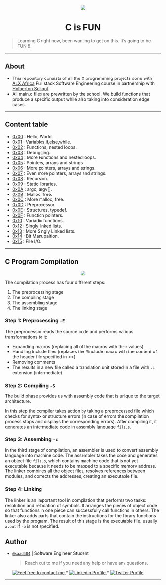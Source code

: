 
<p align="center">
<img src ="https://assets.imaginablefutures.com/media/images/ALX_Logo.max-200x150.png">
</p>

<h1 align="center">
	C is FUN
</h1>

>Learning C right now, been wanting to get on this. It's going to be FUN !!.



----

## About
- This repository consists of all the C programming projects done with [ALX Africa](https://www.alxafrica.com/) Full stack Software Engineering course in partnership with [Holberton School](https://www.holbertonschool.com/).
- All main.c files are prewritten by the school. We build functions that produce a specific output while also taking into consideration edge cases.

----


## Content table

- [0x00](./0x00-hello_world) : Hello, World.
- [0x01](./0x01-variables_if_else_while) : Variables,if,else,while.
- [0x02](./0x02-functions_nested_loops) : Functions, nested loops.
- [0x03](./0x03-debugging) : Debugging.
- [0x04](./0x04-more_functions_nested_loops) : More Functions and nested loops.
- [0x05](./0x05-pointers_arrays_strings) : Pointers, arrays and strings.
- [0x06](./0x06-pointers_arrays_strings) : More pointers, arrays and strings.
- [0x07](./0x07-pointers_arrays_strings) : Even more pointers, arrays and strings.
- [0x08](./0x08-recursion) : Recursion.
- [0x09](./0x09-static_libraries) : Static libraries.
- [0x0A](./0x0A-argc_argv) : argc, argv[].
- [0x0B](./0x0B-malloc_free) : Malloc, free.
- [0x0C](./0x0C-more_malloc_free) : More malloc, free.
- [0x0D](./0x0D-preprocessor) : Preprocessor.
- [0x0E](./0x0E-structures_typedef) : Structures, typedef.
- [0x0F](./0x0F-function_pointers) : Function pointers.
- [0x10](./0x10-variadic_functions/) : Variadic functions.
- [0x12](./0x12-singly_linked_lists/) : Singly linked lists.
- [0x13](./0x13-more_singly_linked_lists/) : More Singly Linked lists.
- [0x14](./0x14-bit_manipulation/) : Bit Manupaltion.
- [0x15](./0x15-file_io/) : File I/O.
----

## C Program Compilation

<p align="center">
  <img src="https://i.postimg.cc/rprHShJ1/C-compilation-process.gif" />
</p>

The compilation process has four different steps:
1. The preprocessing stage
2. The compiling stage
3. The assembling stage
4. The linking stage

### Step 1: Preprocessing `-E`
The preprocessor reads the source code and performs various transformations to it:
- Expanding macros (replacing all of the macros with their values)
- Handling include files (replaces the #include macro with the content of the header file specified in <>)
- Removing comments
- The results in a new file called a translation unit stored in a file with `.i` extension (intermediate)

### Step 2: Compiling `-S`
The build phase provides us with assembly code that is unique to the target architecture.

In this step the compiler takes action by taking a preprocessed file which checks for syntax or structure errors (in case of errors the compilation process stops and displays the corresponding errors). After compiling it, it generates an intermediate code in assembly language `file.s`.

### Step 3: Assembing `-c`
In the third stage of compilation, an assembler is used to convert assembly language into machine code. The assembler takes the code and generates an object file `file.o`, which contains machine code that is not yet executable because it needs to be mapped to a specific memory address. The linker combines all the object files, resolves references between modules, and corrects the addresses, creating an executable file.

### Step 4: Linking
The linker is an important tool in compilation that performs two tasks: resolution and relocation of symbols. It arranges the pieces of object code so that functions in one piece can successfully call functions in others. The linker also adds parts that contain the instructions for the library functions used by the program. The result of this stage is the executable file. usually `a.out` if `-o` is not specified.


## Author

- [`@saad484`]() | Software Engineer Student

    > Reach out to me if you need any help or have any questions.

	<a href="mailto:aiddisaad484@gmail.com">
		<img alt="Feel free to contact me" src="https://img.shields.io/badge/-Ask_me_anything-blue?style=flat&logo=Gmail&logoColor=white&link=mailto:aiddisaad484@gmail.com&color=3d85c6" />
	</a>
	<span> * </span>
    <a href="https://www.linkedin.com/in/saad-aiddi/">
        <img alt="Linkedin Profile" src="https://img.shields.io/badge/-Linkedin-0072b1?style=flat&logo=Linkedin&logoColor=white&link=https://www.linkedin.com/in/saad-aiddi/" />
    </a>
    <span> * </span>
    <a href="https://twitter.com/aiddi_saad">
        <img alt="Twitter Profile" src="https://img.shields.io/badge/-Twitter-0072b1?style=flat&logo=Twitter&logoColor=white&link=https://twitter.com/aiddi_saad/&color=1DA1F2" />
    </a>
---
